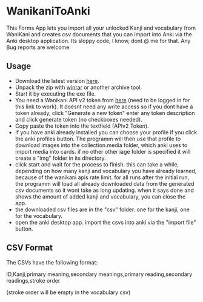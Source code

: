 # WanikaniToAnki
This Forms App lets you import all your unlocked Kanji and vocabulary from WaniKani and creates csv documents that you can import into Anki via the Anki desktop application.
Its sloppy code, I know, dont @ me for that.
Any Bug reports are welcome.

## Usage
* Download the latest version [here](https://github.com/tazua/WanikaniToAnki/releases).
* Unpack the zip with [winrar](https://www.google.com/search?q=winrar) or another archive tool.
* Start it by executing the exe file.
* You need a Wanikani API v2 token from [here](https://www.wanikani.com/settings/personal_access_tokens) (need to be logged in for this link to work). It doesnt need any write access so if you dont have a token already, click "Generate a new token" enter any token description and click generate token (no checkboxes needed).
* Copy paste the token into the textfield (APIv2 Token).
* If you have anki already installed you can choose your profile if you click the anki profiles button. The programm will then use that profile to download images into the collection.media folder, which anki uses to import media into cards. if no other other iage folder is specified it will create a "img" folder in its directory.
* click start and wait for the process to finish. this can take a while, depending on how many kanji and vocabulary you have already learned, because of the wanikani apis rate limit. for all runs after the initial run, the programm will load all already downloaded data from the generated csv documents so it wont take as long updating. when it says done and shows the amount of added kanji and vocabulary, you can close the app.
* the downloaded csv files are in the "csv" folder. one for the kanji, one for the vocabulary.
* open the anki desktop app. import the csvs into anki via the "import file" button.

## CSV Format
The CSVs have the following format:

ID,Kanji,primary meaning,secondary meanings,primary reading,secondary readings,stroke order

(stroke order will be empty in the vocabulary csv)
